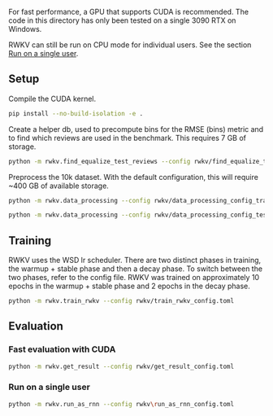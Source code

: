 For fast performance, a GPU that supports CUDA is recommended. The code in this directory has only been tested on a single 3090 RTX on Windows.

RWKV can still be run on CPU mode for individual users. See the section [Run on a single user](#run-on-a-single-user).


## Setup
Compile the CUDA kernel.
```bash
pip install --no-build-isolation -e .
```

Create a helper db, used to precompute bins for the RMSE (bins) metric and to find which reviews are used in the benchmark. This requires 7 GB of storage.
```bash
python -m rwkv.find_equalize_test_reviews --config rwkv/find_equalize_test_reviews_config.toml
```

Preprocess the 10k dataset. With the default configuration, this will require ~400 GB of available storage.
```bash
python -m rwkv.data_processing --config rwkv/data_processing_config_train.toml
```
```bash
python -m rwkv.data_processing --config rwkv/data_processing_config_test.toml
```
## Training
RWKV uses the WSD lr scheduler. There are two distinct phases in training, the warmup + stable phase and then a decay phase.
To switch between the two phases, refer to the config file. RWKV was trained on approximately 10 epochs in the warmup + stable phase and 2 epochs in the decay phase.
```bash
python -m rwkv.train_rwkv --config rwkv/train_rwkv_config.toml
```
## Evaluation
### Fast evaluation with CUDA
```bash
python -m rwkv.get_result --config rwkv/get_result_config.toml
```

### Run on a single user
```bash
python -m rwkv.run_as_rnn --config rwkv\run_as_rnn_config.toml
```

